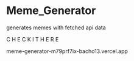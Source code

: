 # Meme_Generator
generates memes with fetched api data

C H E C K    I T     H E R E

meme-generator-m79prf7ix-bacho13.vercel.app
